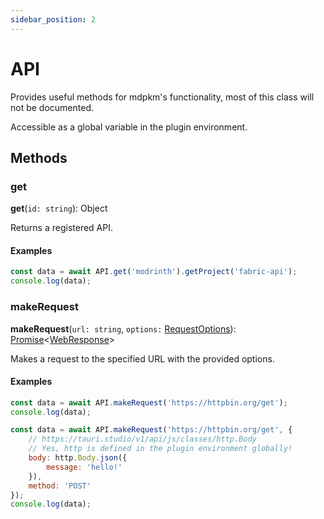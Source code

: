 ```yaml
---
sidebar_position: 2
---
```


# API
Provides useful methods for mdpkm's functionality,
most of this class will not be documented.

Accessible as a global variable in the plugin environment.

## Methods
### get
**get**(`id: string`): Object

Returns a registered API.

#### Examples
```js title="Getting a project from Modrinth"
const data = await API.get('modrinth').getProject('fabric-api');
console.log(data);
```

### makeRequest
**makeRequest**(`url: string`, `options:` [RequestOptions](interfaces/requestoptions)): [Promise](https://developer.mozilla.org/en-US/docs/Web/JavaScript/Reference/Global_Objects/Promise)<[WebResponse](interfaces/webresponse)>

Makes a request to the specified URL with the provided options.

#### Examples
```js title="Sending a GET request"
const data = await API.makeRequest('https://httpbin.org/get');
console.log(data);
```
```js title="Sending a POST request"
const data = await API.makeRequest('https://httpbin.org/get', {
    // https://tauri.studio/v1/api/js/classes/http.Body
    // Yes, http is defined in the plugin environment globally!
    body: http.Body.json({
        message: 'hello!'
    }),
    method: 'POST'
});
console.log(data);
```
